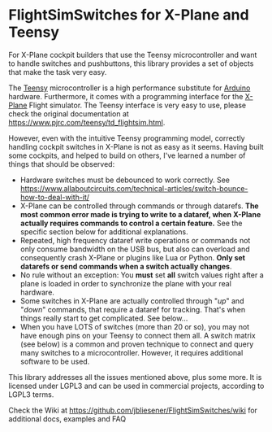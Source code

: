 # FlightSimSwitches for X-Plane and Teensy

For X-Plane cockpit builders that use the Teensy microcontroller and want to
handle switches and pushbuttons, this library provides a set of objects that
make the task very easy.

The [Teensy](https://www.pjrc.com) microcontroller is a high performance
substitute for [Arduino](https://www.arduino.cc) hardware. Furthermore, it comes
with a programming interface for the [X-Plane](https://www.x-plane.com) Flight
simulator. The Teensy interface is very easy to use, please check the original
documentation at https://www.pjrc.com/teensy/td_flightsim.html.

However, even with the intuitive Teensy programming model, correctly handling
cockpit switches in X-Plane is not as easy as it seems. Having built some
cockpits, and helped to build on others, I've learned a number of things that
should be observed:

* Hardware switches must be debounced to work correctly. See https://www.allaboutcircuits.com/technical-articles/switch-bounce-how-to-deal-with-it/
* X-Plane can be controlled through commands or through datarefs. **The most
  common error made is trying to write to a dataref, when X-Plane actually
  requires commands to control a certain feature.** See the specific section
  below for additional explanations.
* Repeated, high frequency dataref write operations or commands not only consume
  bandwidth on the USB bus, but also can overload and consequently crash X-Plane
  or plugins like Lua or Python. **Only set datarefs or send commands when a
  switch actually changes**.
* No rule without an exception: You **must** set **all** switch values right after
  a plane is loaded in order to synchronize the plane with your real hardware.
* Some switches in X-Plane are actually controlled through "*up*" and
  "*down*" commands, that require a dataref for tracking. That's when things
  really start to get complicated. See below...
* When you have LOTS of switches (more than 20 or so), you may not have enough
  pins on your Teensy to connect them all. A switch matrix (see below) is a
  common and proven technique to connect and query many switches to a
  microcontroller. However, it requires additional software to be used.

This library addresses all the issues mentioned above, plus some more. It is
licensed under LGPL3 and can be used in commercial projects, according to LGPL3
terms.

Check the Wiki at https://github.com/jbliesener/FlightSimSwitches/wiki for
additional docs, examples and FAQ
